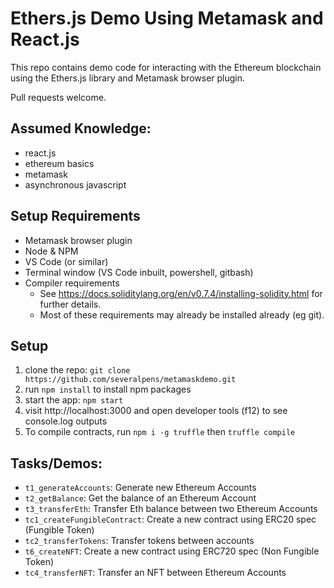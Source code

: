 # Ethers.js Demo Using Metamask and React.js

This repo contains demo code for interacting with the Ethereum blockchain using the Ethers.js library and Metamask browser plugin.

Pull requests welcome.

## Assumed Knowledge:
- react.js
- ethereum basics
- metamask
- asynchronous javascript

## Setup Requirements
- Metamask browser plugin
- Node & NPM
- VS Code (or similar)
- Terminal window (VS Code inbuilt, powershell, gitbash)
- Compiler requirements
  - See https://docs.soliditylang.org/en/v0.7.4/installing-solidity.html for further details.
  - Most of these requirements may already be installed already (eg git).

## Setup
1. clone the repo: `git clone https://github.com/severalpens/metamaskdemo.git`
1. run `npm install` to install npm packages
1. start the app: `npm start`
1. visit http://localhost:3000 and open developer tools (f12) to see console.log outputs
1. To compile contracts, run `npm i -g truffle` then `truffle compile`


## Tasks/Demos:
- `t1_generateAccounts`: Generate  new Ethereum Accounts
- `t2_getBalance`: Get the balance of an Ethereum Account
- `t3_transferEth`: Transfer Eth balance between two Ethereum Accounts
- `tc1_createFungibleContract`: Create a new contract using ERC20 spec (Fungible Token)
- `tc2_transferTokens`: Transfer tokens between accounts
- `t6_createNFT`: Create a new contract using ERC720 spec (Non Fungible Token)
- `tc4_transferNFT`: Transfer an NFT between Ethereum Accounts


